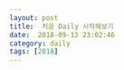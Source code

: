 ```yaml
---
layout: post
title:  처음 Daily 시작해보기
date:  2018-09-13 23:02:46
category: daily
tags: [2018]
---
```


